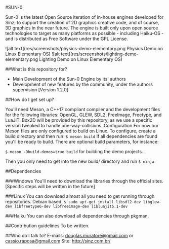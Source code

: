 #SUN-0

Sun-0 is the latest Open Source iteration of in-house engines developed for Sinz, to support the creation of 2D graphics creative code, and of course, 3D graphics in the near future.
The engine is built only upon open source technologies to target as many platforms as possible - including Haiku-OS - and is distributed as Free Software under the GPL License.

![alt text](res/screenshots/physics-demo-elementary.png Physics Demo on Linux Elementary OS)
![alt text](res/screenshots/lighting-demo-elementary.png Lighting Demo on Linux Elementary OS)

##What is this repository for?

* Main Development of the Sun-0 Engine by its' authors
* Development of new features by the community, under the authors supervision
[Version 1.2.0]

##How do I get set up?

You'll need Meson, a C++17 compliant compiler and the development files for the following libraries:
OpenGL, GLEW, SDL2, FreeImage, Freetype, and LuaJIT.
Box2D will be provided by this repository, as we use a specific version tweaked to handle one-way-collisions.
Configuration
For now our Meson files are only configured to build on Linux.
To configure, create a build directory and then run:
`$ meson build`
If all dependencies are found you'll be ready to build.
There are optional build parameters, for instance:

`$ meson -Dbuild-demos=true build`
for building the demo projects.

Then you only need to get into the new build/ directory and run
`$ ninja`

##Dependencies

###Windows
You'll need to download the libraries through the official sites. [Specific steps will be written in the future]

###Linux
You can download almost all you need to get running through repositories.
Debian based:
`$ sudo apt-get install libsdl2-dev libglew-dev libfreetype6-dev libfreeimage-dev libluajit5.1-dev`

###Haiku
You can also download all dependencies through pkgman.

##Contribution guidelines
To be written.

##Who do I talk to?
E-mails: douglas.muratore@gmail.com or cassio.raposa@gmail.com
Site: http://sinz.com.br/
